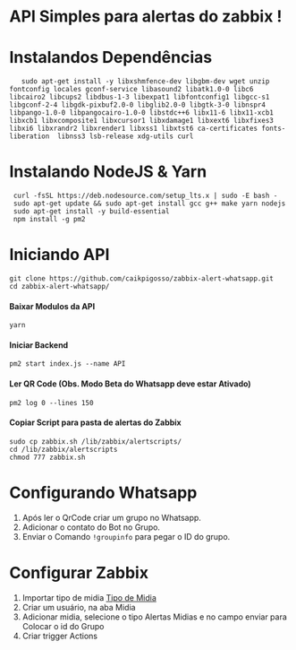 # API Simples para alertas do zabbix !




# Instalandos **Dependências**

       sudo apt-get install -y libxshmfence-dev libgbm-dev wget unzip fontconfig locales gconf-service libasound2 libatk1.0-0 libc6 libcairo2 libcups2 libdbus-1-3 libexpat1 libfontconfig1 libgcc-s1 libgconf-2-4 libgdk-pixbuf2.0-0 libglib2.0-0 libgtk-3-0 libnspr4 libpango-1.0-0 libpangocairo-1.0-0 libstdc++6 libx11-6 libx11-xcb1 libxcb1 libxcomposite1 libxcursor1 libxdamage1 libxext6 libxfixes3 libxi6 libxrandr2 libxrender1 libxss1 libxtst6 ca-certificates fonts-liberation  libnss3 lsb-release xdg-utils curl
  # Instalando NodeJS & Yarn
  

     curl -fsSL https://deb.nodesource.com/setup_lts.x | sudo -E bash -
     sudo apt-get update && sudo apt-get install gcc g++ make yarn nodejs
     sudo apt-get install -y build-essential
     npm install -g pm2
# Iniciando API 

    git clone https://github.com/caikpigosso/zabbix-alert-whatsapp.git
    cd zabbix-alert-whatsapp/

#### Baixar Modulos da API

    yarn

#### Iniciar Backend

    pm2 start index.js --name API

#### Ler QR Code (Obs. Modo Beta do Whatsapp deve estar Ativado)

    pm2 log 0 --lines 150

#### Copiar Script para pasta de alertas do Zabbix

    sudo cp zabbix.sh /lib/zabbix/alertscripts/
    cd /lib/zabbix/alertscripts
    chmod 777 zabbix.sh 

# Configurando Whatsapp

 1. Após ler o QrCode criar um grupo no Whatsapp.
 2. Adicionar o contato do Bot no Grupo.
 3. Enviar o Comando `!groupinfo` para pegar o ID do grupo.

# Configurar Zabbix

 1. Importar tipo de midia [Tipo de Midia](https://raw.githubusercontent.com/caikpigosso/zabbix-alert-whatsapp/master/Zabbix/Tipo%20de%20midia/Alertas%20Via%20Whatsapp.yaml)
 2. Criar um usuário, na aba Midia
 3. Adicionar midia, selecione o tipo Alertas Midias e no campo enviar para Colocar o id do Grupo
 4. Criar trigger Actions 

